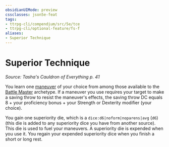 ```yaml
---
obsidianUIMode: preview
cssclasses: json5e-feat
tags:
- ttrpg-cli/compendium/src/5e/tce
- ttrpg-cli/optional-feature/fs-f
aliases:
- Superior Technique
---
```

# Superior Technique
*Source: Tasha's Cauldron of Everything p. 41*  

You learn one [maneuver](/3-Mechanics/CLI/lists/list-optfeaturetype-mv-b.md) of your choice from among those available to the [Battle Master](/3-Mechanics/CLI/classes/fighter-xphb-battle-master-xphb.md) archetype. If a maneuver you use requires your target to make a saving throw to resist the maneuver's effects, the saving throw DC equals 8 + your proficiency bonus + your Strength or Dexterity modifier (your choice).

You gain one superiority die, which is a `dice:d6|noform|noparens|avg` (`d6`) (this die is added to any superiority dice you have from another source). This die is used to fuel your maneuvers. A superiority die is expended when you use it. You regain your expended superiority dice when you finish a short or long rest.